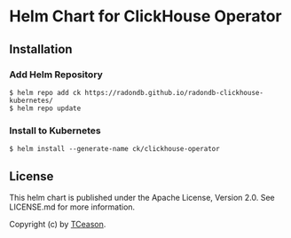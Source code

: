 # Helm Chart for ClickHouse Operator

## Installation

### Add Helm Repository

```
$ helm repo add ck https://radondb.github.io/radondb-clickhouse-kubernetes/
$ helm repo update

```

### Install to Kubernetes

```
$ helm install --generate-name ck/clickhouse-operator

```

## License

This helm chart is published under the Apache License, Version 2.0. See LICENSE.md for more information.

Copyright (c) by [TCeason](https://tceason.github.io/).
